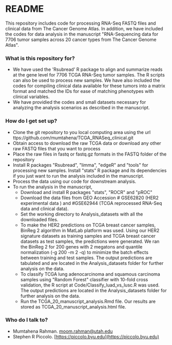 # README #

This repository includes code for processing RNA-Seq FASTQ files and clinical data from The Cancer Genome Atlas. In addition, we have included the codes for data analysis in the manuscript "RNA-Sequencing data for 7706 tumor samples across 20 cancer types from The Cancer Genome Atlas".  

### What is this repository for? ###

* We have used the 'Rsubread' R package to align and summarize reads at the gene level for 7706 TCGA RNA-Seq tumor samples. The R scripts can also be used to process new samples. We have also included the codes for compiling clinical data available for these tumors into a matrix format and matched the IDs for ease of matching phenotypes with clinical variables. 
* We have providied the codes and small datasets necessary for analyzing the analysis scenarios as described in the manuscript.

### How do I get set up? ###

* Clone the git repository to you local computing area using the url ttps://github.com/mumtahena/TCGA_RNASeq_clinical.git
* Obtain access to download the raw TCGA data or download any other raw FASTQ files that you want to process
* Place the raw files in fastq or fastq.gz formats in the FASTQ folder of the repository
* Install R packages "Rsubread", "limma", "edgeR" and "tools" for processing new samples. Install "stats" R package and its dependencies if you just want to run the analysis included in the manuscript.
* Process the data using our code for downstream analysis.
* To run the analysis in the manuscript, 
	* Download and install R packages "stats", "ROCR" and "pROC"
	* Download the data files from GEO Accession # GSE62820 (HER2 experimental data ) and #GSE62944 (TCGA reprocessed RNA-Seq data and clinical data).
	* Set the working directory to Analysis_datasets with all the downloaded files.
	*  To make the HER2 predictions on TCGA breast cancer samples, BinReg 2 algorithm in MatLab platform was used. Using our HER2 signature datasets as training samples and TCGA breast cancer datasets as test samples, the predictions were generated. We ran the BinReg 2 for 200 genes with 2 megatons and quantile normalization (-g 200 -m 2 -q) to minimize the batch effects between training and test samples. The output predictions are tabulated and are located in the Analysis_datasets folder for further analysis on the data.
	* To classify TCGA  lung adenocarcinoma and squamous carcinoma samples using "Random Forest" classifier with 10-fold cross validation, the R script at Code/Classify_luad_vs_lusc.R was used. The output predictions are located in the Analysis_datasets folder for further analysis on the data.
	* Run the TCGA_20_manuscript_analysis.Rmd file. Our results are stored as TCGA_20_manuscript_analysis.html file.


### Who do I talk to? ###

* Mumtahena Rahman. [moom.rahman@utah.edu](mailto:moom.rahman@utah.edu)
* Stephen R Piccolo. [https://piccolo.byu.edu](https://piccolo.byu.edu)
